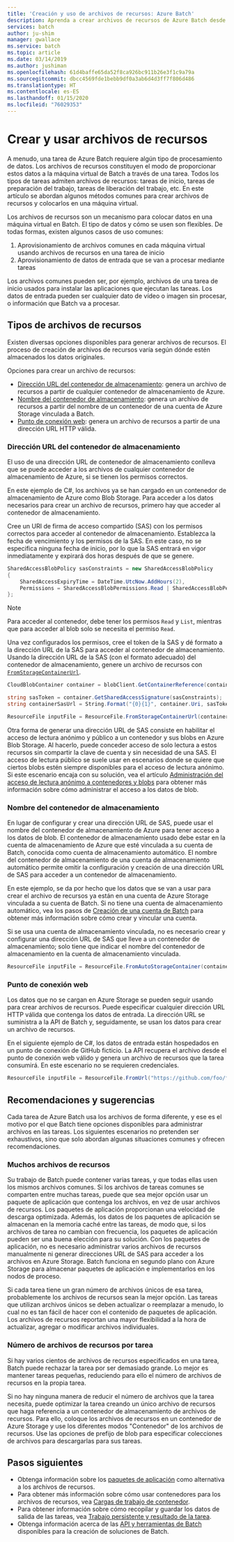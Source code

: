 ```yaml
---
title: 'Creación y uso de archivos de recursos: Azure Batch'
description: Aprenda a crear archivos de recursos de Azure Batch desde diversos orígenes de entrada. En este artículo se abordan algunos métodos comunes para crear archivos de recursos y colocarlos en una máquina virtual.
services: batch
author: ju-shim
manager: gwallace
ms.service: batch
ms.topic: article
ms.date: 03/14/2019
ms.author: jushiman
ms.openlocfilehash: 61d4baffe65da52f8ca926bc911b26e3f1c9a79a
ms.sourcegitcommit: dbcc4569fde1bebb9df0a3ab6d4d3ff7f806d486
ms.translationtype: HT
ms.contentlocale: es-ES
ms.lasthandoff: 01/15/2020
ms.locfileid: "76029353"
---
```

# <a name="creating-and-using-resource-files"></a>Crear y usar archivos de recursos

A menudo, una tarea de Azure Batch requiere algún tipo de procesamiento de datos. Los archivos de recursos constituyen el modo de proporcionar estos datos a la máquina virtual de Batch a través de una tarea. Todos los tipos de tareas admiten archivos de recursos: tareas de inicio, tareas de preparación del trabajo, tareas de liberación del trabajo, etc. En este artículo se abordan algunos métodos comunes para crear archivos de recursos y colocarlos en una máquina virtual.  

Los archivos de recursos son un mecanismo para colocar datos en una máquina virtual en Batch. El tipo de datos y cómo se usen son flexibles. De todas formas, existen algunos casos de uso comunes:

1. Aprovisionamiento de archivos comunes en cada máquina virtual usando archivos de recursos en una tarea de inicio
1. Aprovisionamiento de datos de entrada que se van a procesar mediante tareas

Los archivos comunes pueden ser, por ejemplo, archivos de una tarea de inicio usados para instalar las aplicaciones que ejecutan las tareas. Los datos de entrada pueden ser cualquier dato de vídeo o imagen sin procesar, o información que Batch va a procesar.

## <a name="types-of-resource-files"></a>Tipos de archivos de recursos

Existen diversas opciones disponibles para generar archivos de recursos. El proceso de creación de archivos de recursos varía según dónde estén almacenados los datos originales.

Opciones para crear un archivo de recursos:

- [Dirección URL del contenedor de almacenamiento](#storage-container-url): genera un archivo de recursos a partir de cualquier contenedor de almacenamiento de Azure.
- [Nombre del contenedor de almacenamiento](#storage-container-name): genera un archivo de recursos a partir del nombre de un contenedor de una cuenta de Azure Storage vinculada a Batch.
- [Punto de conexión web](#web-endpoint): genera un archivo de recursos a partir de una dirección URL HTTP válida.

### <a name="storage-container-url"></a>Dirección URL del contenedor de almacenamiento

El uso de una dirección URL de contenedor de almacenamiento conlleva que se puede acceder a los archivos de cualquier contenedor de almacenamiento de Azure, si se tienen los permisos correctos.

En este ejemplo de C#, los archivos ya se han cargado en un contenedor de almacenamiento de Azure como Blob Storage. Para acceder a los datos necesarios para crear un archivo de recursos, primero hay que acceder al contenedor de almacenamiento.

Cree un URI de firma de acceso compartido (SAS) con los permisos correctos para acceder al contenedor de almacenamiento. Establezca la fecha de vencimiento y los permisos de la SAS. En este caso, no se especifica ninguna fecha de inicio, por lo que la SAS entrará en vigor inmediatamente y expirará dos horas después de que se genere.

```csharp
SharedAccessBlobPolicy sasConstraints = new SharedAccessBlobPolicy
{
    SharedAccessExpiryTime = DateTime.UtcNow.AddHours(2),
    Permissions = SharedAccessBlobPermissions.Read | SharedAccessBlobPermissions.List
};
```

> [!NOTE]
> Para acceder al contenedor, debe tener los permisos `Read` y `List`, mientras que para acceder al blob solo se necesita el permiso `Read`.

Una vez configurados los permisos, cree el token de la SAS y dé formato a la dirección URL de la SAS para acceder al contenedor de almacenamiento. Usando la dirección URL de la SAS (con el formato adecuado) del contenedor de almacenamiento, genere un archivo de recursos con [`FromStorageContainerUrl`](https://docs.microsoft.com/dotnet/api/microsoft.azure.batch.resourcefile.fromstoragecontainerurl?view=azure-dotnet).

```csharp
CloudBlobContainer container = blobClient.GetContainerReference(containerName);

string sasToken = container.GetSharedAccessSignature(sasConstraints);
string containerSasUrl = String.Format("{0}{1}", container.Uri, sasToken);

ResourceFile inputFile = ResourceFile.FromStorageContainerUrl(containerSasUrl);
```

Otra forma de generar una dirección URL de SAS consiste en habilitar el acceso de lectura anónimo y público a un contenedor y sus blobs en Azure Blob Storage. Al hacerlo, puede conceder acceso de solo lectura a estos recursos sin compartir la clave de cuenta y sin necesidad de una SAS. El acceso de lectura público se suele usar en escenarios donde se quiere que ciertos blobs estén siempre disponibles para el acceso de lectura anónimo. Si este escenario encaja con su solución, vea el artículo [Administración del acceso de lectura anónimo a contenedores y blobs](../storage/blobs/storage-manage-access-to-resources.md) para obtener más información sobre cómo administrar el acceso a los datos de blob.

### <a name="storage-container-name"></a>Nombre del contenedor de almacenamiento

En lugar de configurar y crear una dirección URL de SAS, puede usar el nombre del contenedor de almacenamiento de Azure para tener acceso a los datos de blob. El contenedor de almacenamiento usado debe estar en la cuenta de almacenamiento de Azure que esté vinculada a su cuenta de Batch, conocida como cuenta de almacenamiento automático. El nombre del contenedor de almacenamiento de una cuenta de almacenamiento automático permite omitir la configuración y creación de una dirección URL de SAS para acceder a un contenedor de almacenamiento.

En este ejemplo, se da por hecho que los datos que se van a usar para crear el archivo de recursos ya están en una cuenta de Azure Storage vinculada a su cuenta de Batch. Si no tiene una cuenta de almacenamiento automático, vea los pasos de [Creación de una cuenta de Batch](batch-account-create-portal.md) para obtener más información sobre cómo crear y vincular una cuenta.

Si se usa una cuenta de almacenamiento vinculada, no es necesario crear y configurar una dirección URL de SAS que lleve a un contenedor de almacenamiento; solo tiene que indicar el nombre del contenedor de almacenamiento en la cuenta de almacenamiento vinculada.

```csharp
ResourceFile inputFile = ResourceFile.FromAutoStorageContainer(containerName);
```

### <a name="web-endpoint"></a>Punto de conexión web

Los datos que no se cargan en Azure Storage se pueden seguir usando para crear archivos de recursos. Puede especificar cualquier dirección URL HTTP válida que contenga los datos de entrada. La dirección URL se suministra a la API de Batch y, seguidamente, se usan los datos para crear un archivo de recursos.

En el siguiente ejemplo de C#, los datos de entrada están hospedados en un punto de conexión de GitHub ficticio. La API recupera el archivo desde el punto de conexión web válido y genera un archivo de recursos que la tarea consumirá. En este escenario no se requieren credenciales.

```csharp
ResourceFile inputFile = ResourceFile.FromUrl("https://github.com/foo/file.txt", filePath);
```

## <a name="tips-and-suggestions"></a>Recomendaciones y sugerencias

Cada tarea de Azure Batch usa los archivos de forma diferente, y ese es el motivo por el que Batch tiene opciones disponibles para administrar archivos en las tareas. Los siguientes escenarios no pretenden ser exhaustivos, sino que solo abordan algunas situaciones comunes y ofrecen recomendaciones.

### <a name="many-resource-files"></a>Muchos archivos de recursos

Su trabajo de Batch puede contener varias tareas, y que todas ellas usen los mismos archivos comunes. Si los archivos de tareas comunes se comparten entre muchas tareas, puede que sea mejor opción usar un paquete de aplicación que contenga los archivos, en vez de usar archivos de recursos. Los paquetes de aplicación proporcionan una velocidad de descarga optimizada. Además, los datos de los paquetes de aplicación se almacenan en la memoria caché entre las tareas, de modo que, si los archivos de tarea no cambian con frecuencia, los paquetes de aplicación pueden ser una buena elección para su solución. Con los paquetes de aplicación, no es necesario administrar varios archivos de recursos manualmente ni generar direcciones URL de SAS para acceder a los archivos en Azure Storage. Batch funciona en segundo plano con Azure Storage para almacenar paquetes de aplicación e implementarlos en los nodos de proceso.

Si cada tarea tiene un gran número de archivos únicos de esa tarea, probablemente los archivos de recursos sean la mejor opción. Las tareas que utilizan archivos únicos se deben actualizar o reemplazar a menudo, lo cual no es tan fácil de hacer con el contenido de paquetes de aplicación. Los archivos de recursos reportan una mayor flexibilidad a la hora de actualizar, agregar o modificar archivos individuales.

### <a name="number-of-resource-files-per-task"></a>Número de archivos de recursos por tarea

Si hay varios cientos de archivos de recursos especificados en una tarea, Batch puede rechazar la tarea por ser demasiado grande. Lo mejor es mantener tareas pequeñas, reduciendo para ello el número de archivos de recursos en la propia tarea.

Si no hay ninguna manera de reducir el número de archivos que la tarea necesita, puede optimizar la tarea creando un único archivo de recursos que haga referencia a un contenedor de almacenamiento de archivos de recursos. Para ello, coloque los archivos de recursos en un contenedor de Azure Storage y use los diferentes modos "Contenedor" de los archivos de recursos. Use las opciones de prefijo de blob para especificar colecciones de archivos para descargarlas para sus tareas.

## <a name="next-steps"></a>Pasos siguientes

- Obtenga información sobre los [paquetes de aplicación](batch-application-packages.md) como alternativa a los archivos de recursos.
- Para obtener más información sobre cómo usar contenedores para los archivos de recursos, vea [Cargas de trabajo de contenedor](batch-docker-container-workloads.md).
- Para obtener información sobre cómo recopilar y guardar los datos de salida de las tareas, vea [Trabajo persistente y resultado de la tarea](batch-task-output.md).
- Obtenga información acerca de las [API y herramientas de Batch](batch-apis-tools.md) disponibles para la creación de soluciones de Batch.
